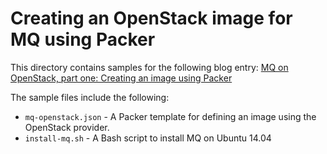 Creating an OpenStack image for MQ using Packer
===============================================
This directory contains samples for the following blog entry: [MQ on OpenStack, part one: Creating an image using Packer](https://www.ibm.com/developerworks/community/blogs/messaging/entry/mq_openstack_part1_packer?lang=en)

The sample files include the following:

* `mq-openstack.json` - A Packer template for defining an image using the OpenStack provider.
* `install-mq.sh` - A Bash script to install MQ on Ubuntu 14.04
